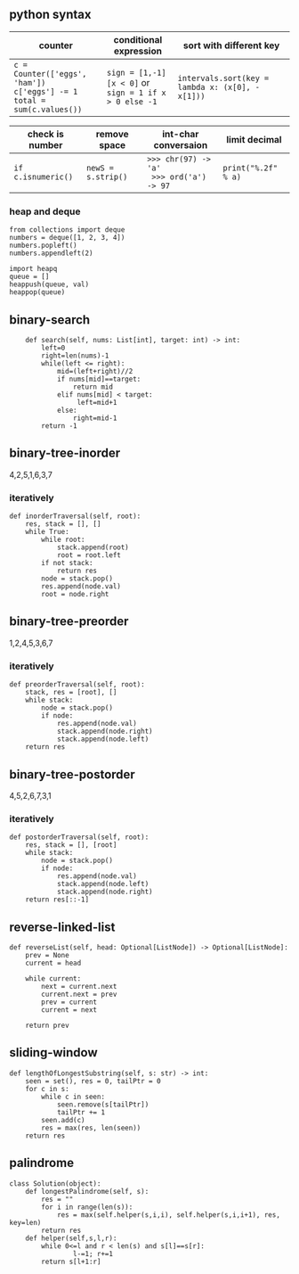 ## python syntax

| counter |conditional expression | sort with different key
| ------------- | ------------- |  ------------- |
| ```c = Counter(['eggs', 'ham'])``` <br> ```c['eggs'] -= 1```<br> ```total = sum(c.values())``` | ```sign = [1,-1][x < 0]```  or <br> ```sign = 1 if x > 0 else -1```  | ```intervals.sort(key = lambda x: (x[0], -x[1]))```

| check is number  |  remove space |  int-char conversaion | limit decimal |
| ------------- | ------------- |------------- | ------------- |
| ```if c.isnumeric()```  |  ```newS = s.strip()``` | ```>>> chr(97) -> 'a'``` <br>``` >>> ord('a') -> 97```| ```print("%.2f" % a)``` |

### heap and deque
```
from collections import deque
numbers = deque([1, 2, 3, 4])
numbers.popleft()
numbers.appendleft(2)
```
```
import heapq
queue = []
heappush(queue, val)
heappop(queue)      
```

## binary-search
```
    def search(self, nums: List[int], target: int) -> int:
        left=0
        right=len(nums)-1
        while(left <= right):
            mid=(left+right)//2
            if nums[mid]==target:
                return mid
            elif nums[mid] < target:
                 left=mid+1
            else:
                right=mid-1
        return -1
```

## binary-tree-inorder
4,2,5,1,6,3,7

### iteratively   
```
def inorderTraversal(self, root):
    res, stack = [], []
    while True:
        while root:
            stack.append(root)
            root = root.left
        if not stack:
            return res
        node = stack.pop()
        res.append(node.val)
        root = node.right
``` 
        
## binary-tree-preorder
1,2,4,5,3,6,7

### iteratively
```
def preorderTraversal(self, root):
    stack, res = [root], []
    while stack:
        node = stack.pop()
        if node:
            res.append(node.val)
            stack.append(node.right)
            stack.append(node.left)
    return res            
```            

## binary-tree-postorder
4,5,2,6,7,3,1

### iteratively    
```    
def postorderTraversal(self, root):
    res, stack = [], [root]
    while stack:
        node = stack.pop()
        if node:
            res.append(node.val)
            stack.append(node.left)
            stack.append(node.right)
    return res[::-1]
```

## reverse-linked-list
```
def reverseList(self, head: Optional[ListNode]) -> Optional[ListNode]:
    prev = None
    current = head

    while current:
        next = current.next
        current.next = prev
        prev = current
        current = next

    return prev
```

## sliding-window
```
def lengthOfLongestSubstring(self, s: str) -> int:
    seen = set(), res = 0, tailPtr = 0
    for c in s:
        while c in seen:
            seen.remove(s[tailPtr])
            tailPtr += 1            
        seen.add(c)
        res = max(res, len(seen))   
    return res
```

## palindrome
```
class Solution(object):
    def longestPalindrome(self, s):
        res = ""
        for i in range(len(s)):
            res = max(self.helper(s,i,i), self.helper(s,i,i+1), res, key=len)
        return res
    def helper(self,s,l,r):     
        while 0<=l and r < len(s) and s[l]==s[r]:
                l-=1; r+=1
        return s[l+1:r]          
```
